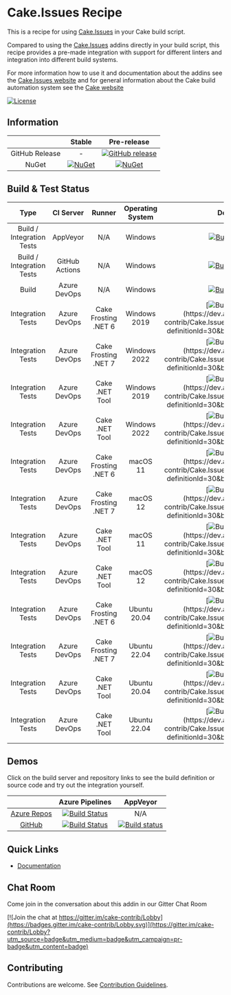 # Cake.Issues Recipe

This is a recipe for using [Cake.Issues] in your Cake build script.

Compared to using the [Cake.Issues] addins directly in your build script, this recipe provides a pre-made integration with
support for different linters and integration into different build systems.

For more information how to use it and documentation about the addins see the [Cake.Issues website](https://cakeissues.net)
and for general information about the Cake build automation system see the [Cake website](http://cakebuild.net)

[![License](http://img.shields.io/:license-mit-blue.svg)](https://github.com/cake-contrib/Cake.Issues.Recipe/blob/develop/LICENSE)

## Information

| | Stable | Pre-release |
|:--:|:--:|:--:|
|GitHub Release|-|[![GitHub release](https://img.shields.io/github/release/cake-contrib/Cake.Issues.Recipe.svg)](https://github.com/cake-contrib/Cake.Issues.Recipe/releases/latest)|
|NuGet|[![NuGet](https://img.shields.io/nuget/v/Cake.Issues.Recipe.svg)](https://www.nuget.org/packages/Cake.Issues.Recipe)|[![NuGet](https://img.shields.io/nuget/vpre/Cake.Issues.Recipe.svg)](https://www.nuget.org/packages/Cake.Issues.Recipe)|

## Build & Test Status

| Type | CI Server | Runner | Operating System | Develop | Master |
|:--:|:--:|:--:|:--:|:--:|:--:|
|Build / Integration Tests|AppVeyor|N/A|Windows|[![Build status](https://ci.appveyor.com/api/projects/status/rjbsw9b48oysfh07/branch/develop?svg=true)](https://ci.appveyor.com/project/cakecontrib/cake-issues-recipe/branch/develop)|[![Build status](https://ci.appveyor.com/api/projects/status/rjbsw9b48oysfh07/branch/master?svg=true)](https://ci.appveyor.com/project/cakecontrib/cake-issues-recipe/branch/master)|
|Build / Integration Tests|GitHub Actions|N/A|Windows|[![Build Status](https://github.com/cake-contrib/Cake.Issues.Recipe/workflows/Build%20and%20tests/badge.svg?branch=develop)](https://github.com/cake-contrib/Cake.Issues.Recipe/actions?query=workflow%3A%22Build+and+tests%22+branch%3Adevelop+)|[![Build Status](https://github.com/cake-contrib/Cake.Issues.Recipe/workflows/Build%20and%20tests/badge.svg?branch=master)](https://github.com/cake-contrib/Cake.Issues.Recipe/actions?query=workflow%3A%22Build+and+tests%22+branch%3Amaster+)|
|Build|Azure DevOps|N/A|Windows|[![Build Status](https://dev.azure.com/cake-contrib/Cake.Issues.Recipe/_apis/build/status/cake-contrib.Cake.Issues.Recipe?branchName=develop&jobName=Build)](https://dev.azure.com/cake-contrib/Cake.Issues.Recipe/_build/latest?definitionId=30&branchName=develop)|[![Build Status](https://dev.azure.com/cake-contrib/Cake.Issues.Recipe/_apis/build/status/cake-contrib.Cake.Issues.Recipe?branchName=master&jobName=Build)](https://dev.azure.com/cake-contrib/Cake.Issues.Recipe/_build/latest?definitionId=30&branchName=master)|
|Integration Tests|Azure DevOps|Cake Frosting .NET 6|Windows 2019|[![Build Status](https://dev.azure.com/cake-contrib/Cake.Issues.Recipe/_apis/build/status/cake-contrib.Cake.Issues.Recipe?branchName=develop&jobName=Integration%20Tests%20Frosting%20Windows%202019%20(.NET%206))](https://dev.azure.com/cake-contrib/Cake.Issues.Recipe/_build/latest?definitionId=30&branchName=develop)|[![Build Status](https://dev.azure.com/cake-contrib/Cake.Issues.Recipe/_apis/build/status/cake-contrib.Cake.Issues.Recipe?branchName=master&jobName=Integration%20Tests%20Frosting%20Windows%202019%20(.NET%206))](https://dev.azure.com/cake-contrib/Cake.Issues.Recipe/_build/latest?definitionId=30&branchName=master)|
|Integration Tests|Azure DevOps|Cake Frosting .NET 7|Windows 2022|[![Build Status](https://dev.azure.com/cake-contrib/Cake.Issues.Recipe/_apis/build/status/cake-contrib.Cake.Issues.Recipe?branchName=develop&jobName=Integration%20Tests%20Frosting%20Windows%202022%20(.NET%207))](https://dev.azure.com/cake-contrib/Cake.Issues.Recipe/_build/latest?definitionId=30&branchName=develop)|[![Build Status](https://dev.azure.com/cake-contrib/Cake.Issues.Recipe/_apis/build/status/cake-contrib.Cake.Issues.Recipe?branchName=master&jobName=Integration%20Tests%20Frosting%20Windows%202022%20(.NET%207))](https://dev.azure.com/cake-contrib/Cake.Issues.Recipe/_build/latest?definitionId=30&branchName=master)|
|Integration Tests|Azure DevOps|Cake .NET Tool|Windows 2019|[![Build Status](https://dev.azure.com/cake-contrib/Cake.Issues.Recipe/_apis/build/status/cake-contrib.Cake.Issues.Recipe?branchName=develop&jobName=Integration%20Tests%20Script%20Runner%20Windows%202019%20(.NET%20Core%20tool))](https://dev.azure.com/cake-contrib/Cake.Issues.Recipe/_build/latest?definitionId=30&branchName=develop)|[![Build Status](https://dev.azure.com/cake-contrib/Cake.Issues.Recipe/_apis/build/status/cake-contrib.Cake.Issues.Recipe?branchName=master&jobName=Integration%20Tests%20Script%20Runner%20Windows%202019%20(.NET%20Core%20tool))](https://dev.azure.com/cake-contrib/Cake.Issues.Recipe/_build/latest?definitionId=30&branchName=master)|
|Integration Tests|Azure DevOps|Cake .NET Tool|Windows 2022|[![Build Status](https://dev.azure.com/cake-contrib/Cake.Issues.Recipe/_apis/build/status/cake-contrib.Cake.Issues.Recipe?branchName=develop&jobName=Integration%20Tests%20Script%20Runner%20Windows%202022%20(.NET%20Core%20tool))](https://dev.azure.com/cake-contrib/Cake.Issues.Recipe/_build/latest?definitionId=30&branchName=develop)|[![Build Status](https://dev.azure.com/cake-contrib/Cake.Issues.Recipe/_apis/build/status/cake-contrib.Cake.Issues.Recipe?branchName=master&jobName=Integration%20Tests%20Script%20Runner%20Windows%202022%20(.NET%20Core%20tool))](https://dev.azure.com/cake-contrib/Cake.Issues.Recipe/_build/latest?definitionId=30&branchName=master)|
|Integration Tests|Azure DevOps|Cake Frosting .NET 6|macOS 11|[![Build Status](https://dev.azure.com/cake-contrib/Cake.Issues.Recipe/_apis/build/status/cake-contrib.Cake.Issues.Recipe?branchName=develop&jobName=Integration%20Tests%20Frosting%20macOS%2011%20(.NET%206))](https://dev.azure.com/cake-contrib/Cake.Issues.Recipe/_build/latest?definitionId=30&branchName=develop)|[![Build Status](https://dev.azure.com/cake-contrib/Cake.Issues.Recipe/_apis/build/status/cake-contrib.Cake.Issues.Recipe?branchName=master&jobName=Integration%20Tests%20Frosting%20macOS%2011%20(.NET%206))](https://dev.azure.com/cake-contrib/Cake.Issues.Recipe/_build/latest?definitionId=30&branchName=master)|
|Integration Tests|Azure DevOps|Cake Frosting .NET 7|macOS 12|[![Build Status](https://dev.azure.com/cake-contrib/Cake.Issues.Recipe/_apis/build/status/cake-contrib.Cake.Issues.Recipe?branchName=develop&jobName=Integration%20Tests%20Frosting%20macOS%2012%20(.NET%207))](https://dev.azure.com/cake-contrib/Cake.Issues.Recipe/_build/latest?definitionId=30&branchName=develop)|[![Build Status](https://dev.azure.com/cake-contrib/Cake.Issues.Recipe/_apis/build/status/cake-contrib.Cake.Issues.Recipe?branchName=master&jobName=Integration%20Tests%20Frosting%20macOS%2012%20(.NET%207))](https://dev.azure.com/cake-contrib/Cake.Issues.Recipe/_build/latest?definitionId=30&branchName=master)|
|Integration Tests|Azure DevOps|Cake .NET Tool|macOS 11|[![Build Status](https://dev.azure.com/cake-contrib/Cake.Issues.Recipe/_apis/build/status/cake-contrib.Cake.Issues.Recipe?branchName=develop&jobName=Integration%20Tests%20Script%20Runner%20macOS%2011%20(.NET%20Core%20tool))](https://dev.azure.com/cake-contrib/Cake.Issues.Recipe/_build/latest?definitionId=30&branchName=develop)|[![Build Status](https://dev.azure.com/cake-contrib/Cake.Issues.Recipe/_apis/build/status/cake-contrib.Cake.Issues.Recipe?branchName=master&jobName=Integration%20Tests%20Script%20Runner%20macOS%2011%20(.NET%20Core%20tool))](https://dev.azure.com/cake-contrib/Cake.Issues.Recipe/_build/latest?definitionId=30&branchName=master)|
|Integration Tests|Azure DevOps|Cake .NET Tool|macOS 12|[![Build Status](https://dev.azure.com/cake-contrib/Cake.Issues.Recipe/_apis/build/status/cake-contrib.Cake.Issues.Recipe?branchName=develop&jobName=Integration%20Tests%20Script%20Runner%20macOS%2012%20(.NET%20Core%20tool))](https://dev.azure.com/cake-contrib/Cake.Issues.Recipe/_build/latest?definitionId=30&branchName=develop)|[![Build Status](https://dev.azure.com/cake-contrib/Cake.Issues.Recipe/_apis/build/status/cake-contrib.Cake.Issues.Recipe?branchName=master&jobName=Integration%20Tests%20Script%20Runner%20macOS%2012%20(.NET%20Core%20tool))](https://dev.azure.com/cake-contrib/Cake.Issues.Recipe/_build/latest?definitionId=30&branchName=master)|
|Integration Tests|Azure DevOps|Cake Frosting .NET 6|Ubuntu 20.04|[![Build Status](https://dev.azure.com/cake-contrib/Cake.Issues.Recipe/_apis/build/status/cake-contrib.Cake.Issues.Recipe?branchName=develop&jobName=Integration%20Tests%20Frosting%20Ubuntu%2020.04%20(.NET%206))](https://dev.azure.com/cake-contrib/Cake.Issues.Recipe/_build/latest?definitionId=30&branchName=develop)|[![Build Status](https://dev.azure.com/cake-contrib/Cake.Issues.Recipe/_apis/build/status/cake-contrib.Cake.Issues.Recipe?branchName=master&jobName=Integration%20Tests%20Frosting%20Ubuntu%2020.04%20(.NET%206))](https://dev.azure.com/cake-contrib/Cake.Issues.Recipe/_build/latest?definitionId=30&branchName=master)|
|Integration Tests|Azure DevOps|Cake Frosting .NET 7|Ubuntu 22.04|[![Build Status](https://dev.azure.com/cake-contrib/Cake.Issues.Recipe/_apis/build/status/cake-contrib.Cake.Issues.Recipe?branchName=develop&jobName=Integration%20Tests%20Frosting%20Ubuntu%2022.04%20(.NET%207))](https://dev.azure.com/cake-contrib/Cake.Issues.Recipe/_build/latest?definitionId=30&branchName=develop)|[![Build Status](https://dev.azure.com/cake-contrib/Cake.Issues.Recipe/_apis/build/status/cake-contrib.Cake.Issues.Recipe?branchName=master&jobName=Integration%20Tests%20Frosting%20Ubuntu%2022.04%20(.NET%207))](https://dev.azure.com/cake-contrib/Cake.Issues.Recipe/_build/latest?definitionId=30&branchName=master)|
|Integration Tests|Azure DevOps|Cake .NET Tool|Ubuntu 20.04|[![Build Status](https://dev.azure.com/cake-contrib/Cake.Issues.Recipe/_apis/build/status/cake-contrib.Cake.Issues.Recipe?branchName=develop&jobName=Integration%20Tests%20Script%20Runner%20Ubuntu%2020.04%20(.NET%20Core%20tool))](https://dev.azure.com/cake-contrib/Cake.Issues.Recipe/_build/latest?definitionId=30&branchName=develop)|[![Build Status](https://dev.azure.com/cake-contrib/Cake.Issues.Recipe/_apis/build/status/cake-contrib.Cake.Issues.Recipe?branchName=master&jobName=Integration%20Tests%20Script%20Runner%20Ubuntu%2020.04%20(.NET%20Core%20tool))](https://dev.azure.com/cake-contrib/Cake.Issues.Recipe/_build/latest?definitionId=30&branchName=master)|
|Integration Tests|Azure DevOps|Cake .NET Tool|Ubuntu 22.04|[![Build Status](https://dev.azure.com/cake-contrib/Cake.Issues.Recipe/_apis/build/status/cake-contrib.Cake.Issues.Recipe?branchName=develop&jobName=Integration%20Tests%20Script%20Runner%20Ubuntu%2022.04%20(.NET%20Core%20tool))](https://dev.azure.com/cake-contrib/Cake.Issues.Recipe/_build/latest?definitionId=30&branchName=develop)|[![Build Status](https://dev.azure.com/cake-contrib/Cake.Issues.Recipe/_apis/build/status/cake-contrib.Cake.Issues.Recipe?branchName=master&jobName=Integration%20Tests%20Script%20Runner%20Ubuntu%2022.04%20(.NET%20Core%20tool))](https://dev.azure.com/cake-contrib/Cake.Issues.Recipe/_build/latest?definitionId=30&branchName=master)|

## Demos

Click on the build server and repository links to see the build definition or source code and try out the integration yourself.

||Azure Pipelines|AppVeyor|
|:--:|:--:|:--:|
|[Azure Repos](https://dev.azure.com/pberger/_git/Cake.Issues.Recipe-Demo)|[![Build Status](https://dev.azure.com/pberger/Cake.Issues.Recipe-Demo/_apis/build/status/Cake.Issues.Recipe-Demo?branchName=master)](https://dev.azure.com/pberger/Cake.Issues.Recipe-Demo/_build/latest?definitionId=9&branchName=master)|N/A|
|[GitHub](https://github.com/pascalberger/Cake.Issues.Recipe-Demo)|[![Build Status](https://dev.azure.com/pberger/Cake.Issues.Recipe-Demo/_apis/build/status/pascalberger.Cake.Issues.Recipe-Demo?branchName=master)](https://dev.azure.com/pberger/Cake.Issues.Recipe-Demo/_build/latest?definitionId=10&branchName=master)|[![Build status](https://ci.appveyor.com/api/projects/status/d9vvrc7nhwyqmql5?svg=true)](https://ci.appveyor.com/project/pascalberger/cake-issues-recipe-demo)|

## Quick Links

- [Documentation](https://cakeissues.net)

## Chat Room

Come join in the conversation about this addin in our Gitter Chat Room

[![Join the chat at https://gitter.im/cake-contrib/Lobby](https://badges.gitter.im/cake-contrib/Lobby.svg)](https://gitter.im/cake-contrib/Lobby?utm_source=badge&utm_medium=badge&utm_campaign=pr-badge&utm_content=badge)

## Contributing

Contributions are welcome. See [Contribution Guidelines](CONTRIBUTING.md).

[Cake.Issues]: https://cakeissues.net
